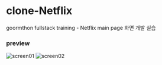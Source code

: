# clone-Netflix
goormthon fullstack training - Netflix main page 화면 개발 실습

### preview
![screen01](./assets/img/screen01.png)
![screen02](./assets/img/screen02.png)
